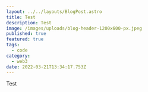 ```yaml
---
layout: ../../layouts/BlogPost.astro
title: Test
description: Test
image: /images/uploads/blog-header-1200x600-px.jpeg
published: true
featured: true
tags:
  - code
category:
  - web3
date: 2022-03-21T13:34:17.753Z
---
```

Test
